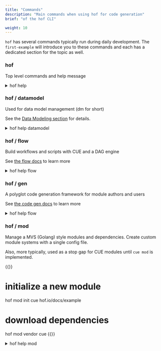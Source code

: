 ```yaml
---
title: "Commands"
description: "Main commands when using hof for code generation"
brief: "of the hof CLI"

weight: 10
---
```


`hof` has several commands typically run during daily development.
The `first-example` will introduce you to these commands
and each has a dedicated section for the topic as well.

### hof

Top level commands and help message

<details>
<summary>hof help</summary>
{{<codePane file="code/cmd-help/hof" title="$ hof help" lang="text">}}
</details>


### hof / datamodel

Used for data model management (dm for short)

See the [Data Modeling section](/data-modeling) for details.

<details>
<summary>hof help datamodel</summary>
{{<codePane file="code/cmd-help/dm" title="$ hof help datamodel" lang="text">}}
</details>


### hof / flow

Build workflows and scripts with CUE and a DAG engine

See [the flow docs](/data-flow) to learn more

<details>
<summary>hof help flow</summary>
{{<codePane file="code/cmd-help/flow" title="$ hof help flow" lang="text">}}
</details>


### hof / gen

A polyglot code generation framework for module authors and users

See [the code gen docs](/code-generation) to learn more

<details>
<summary>hof help flow</summary>
{{<codePane file="code/cmd-help/gen" title="$ hof help gen" lang="text">}}
</details>

### hof / mod

Manage a MVS (Golang) style modules and dependencies.
Create custom module systems with a single config file.

Also, more typically, used as a stop gap for CUE modules until `cue mod` is implemented.

{{<codeInner title="typical usage">}}
# initialize a new module
hof mod init cue hof.io/docs/example

# download dependencies
hof mod vendor cue
{{</codeInner>}}

<details>
<summary>hof help mod</summary>
{{<codePane file="code/cmd-help/mod" title="$ hof help mod" lang="text">}}
</details>

